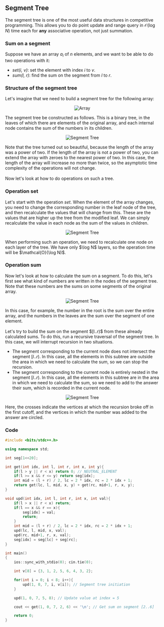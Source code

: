 ## Segment Tree
The segment tree is one of the most useful data structures in competitive programming. This allows you to do point update and range query in $\mathcal{O}(\log N)$ time each for 
**any** associative operation, not just summation.

### Sum on a segment
Suppose we have an array $a_i$ of $n$ elements, and we want to be able to do two operations with it:
- *set(i, v)*: set the element with index $i$ to $v$.
- *sum(l, r)*: find the sum on the segment from $l$ to $r$.

### Structure of the segment tree
Let's imagine that we need to build a segment tree for the following array:</br>
<p align="center"><img src="https://espresso.codeforces.com/62a4ed9368574e5a3a879804287c51434b5c29a3.png" alt="Array"/></p>
The segment tree be constructed as follows. This is a binary tree, in the leaves of which there are elements of the original array, and each internal node contains the sum of the numbers in its children.
<p align="center"><img src="https://espresso.codeforces.com/35bc9067266d25646e8a8a5e4ee10159df770d48.png" alt="Segment Tree"/></p>
Note that the tree turned out so beautiful, because the length of the array was a power of two. If the length of the array is not a power of two, you can extend the array with zeroes to the nearest power of two. In this case, the length of the array will increase no more than twice, so the asymptotic time complexity of the operations will not change.
</br></br>
Now let's look at how to do operations on such a tree.

### Operation set
Let's start with the operation *set*. When the element of the array changes, you need to change the corresponding number in the leaf node of the tree, and then recalculate the values that will change from this. These are the values that are higher up the tree from the modified leaf. We can simply recalculate the value in each node as the sum of the values in children.
<p align="center"><img src="https://espresso.codeforces.com/2adeb7419495bbf9ed0dc0dcc64d8bdfd16aaac8.png" alt="Segment Tree"/></p>
When performing such an operation, we need to recalculate one node on each layer of the tree. We have only $\log N$ layers, so the operation time will be $\mathcal{O}(\log N)$.

### Operation sum
Now let's look at how to calculate the sum on a segment. To do this, let's first see what kind of numbers are written in the nodes of the segment tree. Note that these numbers are the sums on some segments of the original array.
<p align="center"><img src="https://espresso.codeforces.com/06bbaebd49114c1f7b823a57786af0726d394655.png" alt="Segment Tree"/></p>
In this case, for example, the number in the root is the sum over the entire array, and the numbers in the leaves are the sum over the segment of one element.</br></br>
Let's try to build the sum on the segment $[l..r)$ from these already calculated sums. To do this, run a recursive traversal of the segment tree. In this case, we will interrupt recursion in two situations.

- The segment corresponding to the current node does not intersect the segment $[l..r)$. In this case, all the elements in this subtree are outside the area in which we need to calculate the sum, so we can stop the recursion.
- The segment corresponding to the current node is entirely nested in the segment $[l..r)$. In this case, all the elements in this subtree are in the area in which we need to calculate the sum, so we need to add to the answer their sum, which is recorded in the current node.
<p align="center"><img src="https://espresso.codeforces.com/0349d47f2df242db7d9e04098f39fa6bdcacddb3.png" alt="Segment Tree"/></p>
Here, the crosses indicate the vertices at which the recursion broke off in the first cutoff, and the vertices in which the number was added to the answer are circled.

### Code
```c++
#include <bits/stdc++.h>

using namespace std;

int seg[1<<20];

int get(int idx, int l, int r, int x, int y){
    if(l > y || r < x) return 0; // NEUTRAL_ELEMENT
    if(l >= x && r <= y) return seg[idx];
    int mid = (l + r) / 2, lc = 2 * idx, rc = 2 * idx + 1;
    return get(lc, l, mid, x, y) + get(rc, mid+1, r, x, y);
}

void upd(int idx, int l, int r, int x, int val){
    if(l > x || r < x) return;
    if(l == x && r == x){
        seg[idx] = val;
        return;
    }
    int mid = (l + r) / 2, lc = 2 * idx, rc = 2 * idx + 1;
    upd(lc, l, mid, x, val);
    upd(rc, mid+1, r, x, val);
    seg[idx] = seg[lc] + seg[rc];
}

int main()
{
    ios::sync_with_stdio(0); cin.tie(0);

    int v[8] = {3, 1, 2, 5, 6, 4, 3, 2};

    for(int i = 0; i < 8; i++){
        upd(1, 0, 7, i, v[i]); // Segment tree initiation
    }

    upd(1, 0, 7, 5, 8); // Update value at index = 5

    cout << get(1, 0, 7, 2, 6) << '\n'; // Get sum on segment [2..6]

    return 0;
}

```
